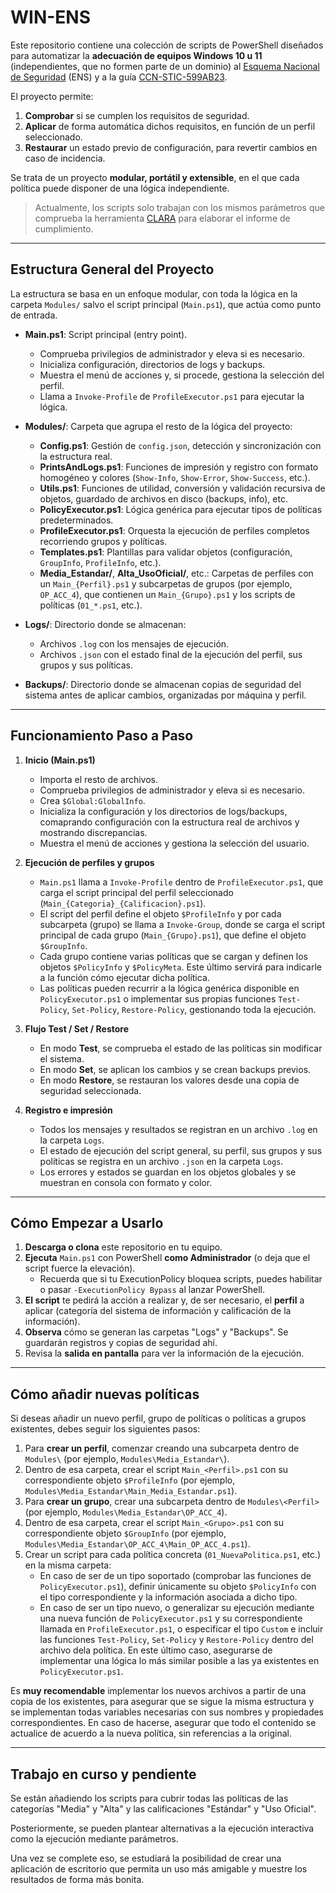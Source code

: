 # WIN-ENS

Este repositorio contiene una colección de scripts de PowerShell diseñados para automatizar la **adecuación de equipos Windows 10 u 11** (independientes, que no formen parte de un dominio) al [Esquema Nacional de Seguridad](https://www.boe.es/buscar/doc.php?id=BOE-A-2022-7191) (ENS) y a la guía [CCN-STIC-599AB23](https://www.ccn-cert.cni.es/es/guias-de-acceso-publico-ccn-stic/7242-ccn-stic-599ab23-perfilado-de-seguridad-para-windows-cliente-cliente-miembro-o-cliente-independiente/file.html).

El proyecto permite:

1. **Comprobar** si se cumplen los requisitos de seguridad.
2. **Aplicar** de forma automática dichos requisitos, en función de un perfil seleccionado.
3. **Restaurar** un estado previo de configuración, para revertir cambios en caso de incidencia.

Se trata de un proyecto **modular, portátil y extensible**, en el que cada política puede disponer de una lógica independiente.

> Actualmente, los scripts solo trabajan con los mismos parámetros que comprueba la herramienta [CLARA](https://www.ccn-cert.cni.es/es/soluciones-seguridad/clara.html) para elaborar el informe de cumplimiento.

---

## Estructura General del Proyecto

La estructura se basa en un enfoque modular, con toda la lógica en la carpeta `Modules/` salvo el script principal (`Main.ps1`), que actúa como punto de entrada.

- **Main.ps1**: Script principal (entry point).

  - Comprueba privilegios de administrador y eleva si es necesario.
  - Inicializa configuración, directorios de logs y backups.
  - Muestra el menú de acciones y, si procede, gestiona la selección del perfil.
  - Llama a `Invoke-Profile` de `ProfileExecutor.ps1` para ejecutar la lógica.

- **Modules/**: Carpeta que agrupa el resto de la lógica del proyecto:

  - **Config.ps1**: Gestión de `config.json`, detección y sincronización con la estructura real.
  - **PrintsAndLogs.ps1**: Funciones de impresión y registro con formato homogéneo y colores (`Show-Info`, `Show-Error`, `Show-Success`, etc.).
  - **Utils.ps1**: Funciones de utilidad, conversión y validación recursiva de objetos, guardado de archivos en disco (backups, info), etc.
  - **PolicyExecutor.ps1**: Lógica genérica para ejecutar tipos de políticas predeterminados.
  - **ProfileExecutor.ps1**: Orquesta la ejecución de perfiles completos recorriendo grupos y políticas.
  - **Templates.ps1**: Plantillas para validar objetos (configuración, `GroupInfo`, `ProfileInfo`, etc.).
  - **Media_Estandar/**, **Alta_UsoOficial/**, etc.: Carpetas de perfiles con un `Main_{Perfil}.ps1` y subcarpetas de grupos (por ejemplo, `OP_ACC_4`), que contienen un `Main_{Grupo}.ps1` y los scripts de políticas (`01_*.ps1`, etc.).

- **Logs/**: Directorio donde se almacenan:

  - Archivos `.log` con los mensajes de ejecución.
  - Archivos `.json` con el estado final de la ejecución del perfil, sus grupos y sus políticas.

- **Backups/**: Directorio donde se almacenan copias de seguridad del sistema antes de aplicar cambios, organizadas por máquina y perfil.

---

## Funcionamiento Paso a Paso

1. **Inicio (Main.ps1)**

   - Importa el resto de archivos.
   - Comprueba privilegios de administrador y eleva si es necesario.
   - Crea `$Global:GlobalInfo`.
   - Inicializa la configuración y los directorios de logs/backups, comaprando configuración con la estructura real de archivos y mostrando discrepancias.
   - Muestra el menú de acciones y gestiona la selección del usuario.

2. **Ejecución de perfiles y grupos**

   - `Main.ps1` llama a `Invoke-Profile` dentro de `ProfileExecutor.ps1`, que carga el script principal del perfil seleccionado (`Main_{Categoria}_{Calificacion}.ps1`).
   - El script del perfil define el objeto `$ProfileInfo` y por cada subcarpeta (grupo) se llama a `Invoke-Group`, donde se carga el script principal de cada grupo (`Main_{Grupo}.ps1`), que define el objeto `$GroupInfo`.
   - Cada grupo contiene varias políticas que se cargan y definen los objetos `$PolicyInfo` y `$PolicyMeta`. Este último servirá para indicarle a la función cómo ejecutar dicha política.
   - Las políticas pueden recurrir a la lógica genérica disponible en `PolicyExecutor.ps1` o implementar sus propias funciones `Test-Policy`, `Set-Policy`, `Restore-Policy`, gestionando toda la ejecución.

3. **Flujo Test / Set / Restore**

   - En modo **Test**, se comprueba el estado de las políticas sin modificar el sistema.
   - En modo **Set**, se aplican los cambios y se crean backups previos.
   - En modo **Restore**, se restauran los valores desde una copia de seguridad seleccionada.

4. **Registro e impresión**
   - Todos los mensajes y resultados se registran en un archivo `.log` en la carpeta `Logs`.
   - El estado de ejecución del script general, su perfil, sus grupos y sus políticas se registra en un archivo `.json` en la carpeta `Logs`.
   - Los errores y estados se guardan en los objetos globales y se muestran en consola con formato y color.

---

## Cómo Empezar a Usarlo

1. **Descarga o clona** este repositorio en tu equipo.
2. **Ejecuta** `Main.ps1` con PowerShell **como Administrador** (o deja que el script fuerce la elevación).
   - Recuerda que si tu ExecutionPolicy bloquea scripts, puedes habilitar o pasar `-ExecutionPolicy Bypass` al lanzar PowerShell.
3. **El script** te pedirá la acción a realizar y, de ser necesario, el **perfil** a aplicar (categoría del sistema de información y calificación de la información).
4. **Observa** cómo se generan las carpetas "Logs" y "Backups". Se guardarán registros y copias de seguridad ahí.
5. Revisa la **salida en pantalla** para ver la información de la ejecución.

---

## Cómo añadir nuevas políticas

Si deseas añadir un nuevo perfil, grupo de políticas o políticas a grupos existentes, debes seguir los siguientes pasos:

1. Para **crear un perfil**, comenzar creando una subcarpeta dentro de `Modules\` (por ejemplo, `Modules\Media_Estandar\`).
2. Dentro de esa carpeta, crear el script `Main_<Perfil>.ps1` con su correspondiente objeto `$ProfileInfo` (por ejemplo, `Modules\Media_Estandar\Main_Media_Estandar.ps1`).
3. Para **crear un grupo**, crear una subcarpeta dentro de `Modules\<Perfil>` (por ejemplo, `Modules\Media_Estandar\OP_ACC_4`).
4. Dentro de esa carpeta, crear el script `Main_<Grupo>.ps1` con su correspondiente objeto `$GroupInfo` (por ejemplo, `Modules\Media_Estandar\OP_ACC_4\Main_OP_ACC_4.ps1`).
5. Crear un script para cada política concreta (`01_NuevaPolitica.ps1`, etc.) en la misma carpeta:
   - En caso de ser de un tipo soportado (comprobar las funciones de `PolicyExecutor.ps1`), definir únicamente su objeto `$PolicyInfo` con el tipo correspondiente y la información asociada a dicho tipo.
   - En caso de ser un tipo nuevo, o generalizar su ejecución mediante una nueva función de `PolicyExecutor.ps1` y su correspondiente llamada en `ProfileExecutor.ps1`, o especificar el tipo `Custom` e incluir las funciones `Test-Policy`, `Set-Policy` y `Restore-Policy` dentro del archivo dela política. En este último caso, asegurarse de implementar una lógica lo más similar posible a las ya existentes en `PolicyExecutor.ps1`.

Es **muy recomendable** implementar los nuevos archivos a partir de una copia de los existentes, para asegurar que se sigue la misma estructura y se implementan todas variables necesarias con sus nombres y propiedades correspondientes. En caso de hacerse, asegurar que todo el contenido se actualice de acuerdo a la nueva política, sin referencias a la original.

---

## Trabajo en curso y pendiente

Se están añadiendo los scripts para cubrir todas las políticas de las categorías "Media" y "Alta" y las calificaciones "Estándar" y "Uso Oficial".

Posteriormente, se pueden plantear alternativas a la ejecución interactiva como la ejecución mediante parámetros.

Una vez se complete eso, se estudiará la posibilidad de crear una aplicación de escritorio que permita un uso más amigable y muestre los resultados de forma más bonita.

